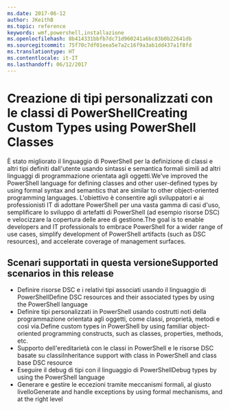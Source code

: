 ```yaml
---
ms.date: 2017-06-12
author: JKeithB
ms.topic: reference
keywords: wmf,powershell,installazione
ms.openlocfilehash: 8b414331bbfb7dc71d960241a6bc83b0b22641db
ms.sourcegitcommit: 75f70c7df01eea5e7a2c16f9a3ab1dd437a1f8fd
ms.translationtype: HT
ms.contentlocale: it-IT
ms.lasthandoff: 06/12/2017
---
```

# <a name="creating-custom-types-using-powershell-classes"></a><span data-ttu-id="d0854-102">Creazione di tipi personalizzati con le classi di PowerShell</span><span class="sxs-lookup"><span data-stu-id="d0854-102">Creating Custom Types using PowerShell Classes</span></span>

<span data-ttu-id="d0854-103">È stato migliorato il linguaggio di PowerShell per la definizione di classi e altri tipi definiti dall'utente usando sintassi e semantica formali simili ad altri linguaggi di programmazione orientata agli oggetti.</span><span class="sxs-lookup"><span data-stu-id="d0854-103">We’ve improved the PowerShell language for defining classes and other user-defined types by using formal syntax and semantics that are similar to other object-oriented programming languages.</span></span> <span data-ttu-id="d0854-104">L'obiettivo è consentire agli sviluppatori e ai professionisti IT di adottare PowerShell per una vasta gamma di casi d'uso, semplificare lo sviluppo di artefatti di PowerShell (ad esempio risorse DSC) e velocizzare la copertura delle aree di gestione.</span><span class="sxs-lookup"><span data-stu-id="d0854-104">The goal is to enable developers and IT professionals to embrace PowerShell for a wider range of use cases, simplify development of PowerShell artifacts (such as DSC resources), and accelerate coverage of management surfaces.</span></span>

## <a name="supported-scenarios-in-this-release"></a><span data-ttu-id="d0854-105">Scenari supportati in questa versione</span><span class="sxs-lookup"><span data-stu-id="d0854-105">Supported scenarios in this release</span></span>

-   <span data-ttu-id="d0854-106">Definire risorse DSC e i relativi tipi associati usando il linguaggio di PowerShell</span><span class="sxs-lookup"><span data-stu-id="d0854-106">Define DSC resources and their associated types by using the PowerShell language</span></span>
-   <span data-ttu-id="d0854-107">Definire tipi personalizzati in PowerShell usando costrutti noti della programmazione orientata agli oggetti, come classi, proprietà, metodi e così via.</span><span class="sxs-lookup"><span data-stu-id="d0854-107">Define custom types in PowerShell by using familiar object-oriented programming constructs, such as classes, properties, methods, etc.</span></span>
-   <span data-ttu-id="d0854-108">Supporto dell'ereditarietà con le classi in PowerShell e le risorse DSC basate su classi</span><span class="sxs-lookup"><span data-stu-id="d0854-108">Inheritance support with class in PowerShell and class base DSC resource</span></span>
-   <span data-ttu-id="d0854-109">Eseguire il debug di tipi con il linguaggio di PowerShell</span><span class="sxs-lookup"><span data-stu-id="d0854-109">Debug types by using the PowerShell language</span></span>
-   <span data-ttu-id="d0854-110">Generare e gestire le eccezioni tramite meccanismi formali, al giusto livello</span><span class="sxs-lookup"><span data-stu-id="d0854-110">Generate and handle exceptions by using formal mechanisms, and at the right level</span></span>

